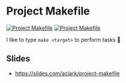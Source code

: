 # Project Makefile

[![Project Makefile](https://github.com/project-makefile/project-makefile/actions/workflows/makefile.yml/badge.svg)](https://github.com/project-makefile/project-makefile/actions/workflows/makefile.yml) [![Project Makefile](https://github.com/project-makefile/project-makefile/actions/workflows/django.yml/badge.svg)](https://github.com/project-makefile/project-makefile/actions/workflows/django.yml)

I like to type `make <target>` to perform tasks 🤷

## Slides

- https://slides.com/aclark/project-makefile
